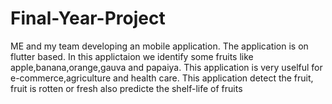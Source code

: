# Final-Year-Project
ME and my team developing an mobile application.
The application is on flutter based.
In this applictaion we identify some fruits like apple,banana,orange,gauva and papaiya.
This application is very uselful for e-commerce,agriculture and health care.
This application detect the fruit, fruit is rotten or fresh also predicte the shelf-life of fruits
